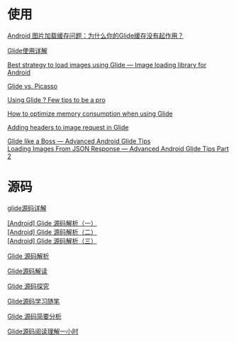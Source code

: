 # 使用

[Android 图片加载缓存问题：为什么你的Glide缓存没有起作用？](https://juejin.im/post/5ad3fd336fb9a028b5485713)

[Glide使用详解](https://www.jianshu.com/p/7ce7b02988a4)

[Best strategy to load images using Glide — Image loading library for Android](https://android.jlelse.eu/best-strategy-to-load-images-using-glide-image-loading-library-for-android-e2b6ba9f75b2)

[Glide vs. Picasso](https://medium.com/@multidots/glide-vs-picasso-930eed42b81d)

[Using Glide ? Few tips to be a pro](https://android.jlelse.eu/using-glide-few-tips-to-be-a-pro-60f41e29d30a)

[How to optimize memory consumption when using Glide](https://proandroiddev.com/how-to-optimize-memory-consumption-when-using-glide-9ac984cfe70f)

[Adding headers to image request in Glide](https://medium.com/@PaulinaSadowska/adding-headers-to-image-request-in-glide-dc9640ca9b12)

[Glide like a Boss — Advanced Android Glide Tips](https://medium.com/@elvischidera/glide-like-a-boss-advanced-android-glide-tips-d0288ea77de9)  
[Loading Images From JSON Response — Advanced Android Glide Tips Part 2](https://codeburst.io/loading-images-from-json-response-advanced-android-glide-tips-part-2-47150772151c)

# 源码

[glide源码详解](http://www.10tiao.com/html/169/201704/2650822526/1.html)

[[Android] Glide 源码解析（一）](http://blog.qiji.tech/archives/8807)  
[[Android] Glide 源码解析（二）](http://blog.qiji.tech/archives/9366)  
[[Android] Glide 源码解析（三）](http://blog.qiji.tech/archives/9698)  

[Glide 源码解析](https://fuckcode.xyz/2015/10/25/Glide%E6%BA%90%E7%A0%81%E8%A7%A3%E6%9E%90.html)

[Glide源码解读](http://glanwang.com/2016/09/13/Android/Glide%E6%BA%90%E7%A0%81%E8%A7%A3%E8%AF%BB/)

[Glide 源码探究](http://liwenkun.me/2017/07/20/android-open-source-library-glide/)

[Glide源码学习随笔](https://junbin.tech/2018/08/13/Glide%E6%BA%90%E7%A0%81%E5%AD%A6%E4%B9%A0%E9%9A%8F%E7%AC%94/)

[Glide 源码简要分析](http://www.yxhuang.com/2019/02/23/glide-source-spimple-analyze/)

[Glide源码阅读理解一小时](https://dandanlove.com/2019/12/20/glide/)



